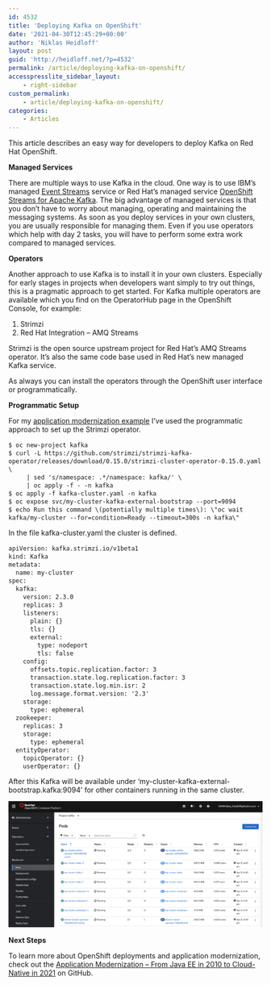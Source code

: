 ```yaml
---
id: 4532
title: 'Deploying Kafka on OpenShift'
date: '2021-04-30T12:45:29+00:00'
author: 'Niklas Heidloff'
layout: post
guid: 'http://heidloff.net/?p=4532'
permalink: /article/deploying-kafka-on-openshift/
accesspresslite_sidebar_layout:
    - right-sidebar
custom_permalink:
    - article/deploying-kafka-on-openshift/
categories:
    - Articles
---
```


This article describes an easy way for developers to deploy Kafka on Red Hat OpenShift.

**Managed Services**

There are multiple ways to use Kafka in the cloud. One way is to use IBM’s managed [Event Streams](https://cloud.ibm.com/catalog/services/event-streams) service or Red Hat’s managed service [OpenShift Streams for Apache Kafka](https://www.redhat.com/en/blog/introducing-red-hat-openshift-streams-apache-kafka). The big advantage of managed services is that you don’t have to worry about managing, operating and maintaining the messaging systems. As soon as you deploy services in your own clusters, you are usually responsible for managing them. Even if you use operators which help with day 2 tasks, you will have to perform some extra work compared to managed services.

**Operators**

Another approach to use Kafka is to install it in your own clusters. Especially for early stages in projects when developers want simply to try out things, this is a pragmatic approach to get started. For Kafka multiple operators are available which you find on the OperatorHub page in the OpenShift Console, for example:

1. Strimzi
2. Red Hat Integration – AMQ Streams

Strimzi is the open source upstream project for Red Hat’s AMQ Streams operator. It’s also the same code base used in Red Hat’s new managed Kafka service.

As always you can install the operators through the OpenShift user interface or programmatically.

**Programmatic Setup**

For my [application modernization example](https://github.com/IBM/application-modernization-javaee-quarkus) I’ve used the programmatic approach to set up the Strimzi operator.

```
$ oc new-project kafka
$ curl -L https://github.com/strimzi/strimzi-kafka-operator/releases/download/0.15.0/strimzi-cluster-operator-0.15.0.yaml \
     | sed 's/namespace: .*/namespace: kafka/' \
     | oc apply -f - -n kafka 
$ oc apply -f kafka-cluster.yaml -n kafka 
$ oc expose svc/my-cluster-kafka-external-bootstrap --port=9094
$ echo Run this command \(potentially multiple times\): \"oc wait kafka/my-cluster --for=condition=Ready --timeout=300s -n kafka\"
```

In the file kafka-cluster.yaml the cluster is defined.

```
apiVersion: kafka.strimzi.io/v1beta1
kind: Kafka
metadata:
  name: my-cluster
spec:
  kafka:
    version: 2.3.0
    replicas: 3
    listeners:
      plain: {}
      tls: {}
      external:
        type: nodeport
        tls: false
    config:
      offsets.topic.replication.factor: 3
      transaction.state.log.replication.factor: 3
      transaction.state.log.min.isr: 2
      log.message.format.version: '2.3'
    storage:
      type: ephemeral
  zookeeper:
    replicas: 3
    storage:
      type: ephemeral
  entityOperator:
    topicOperator: {}
    userOperator: {}
```

After this Kafka will be available under ‘my-cluster-kafka-external-bootstrap.kafka:9094’ for other containers running in the same cluster.

![image](/assets/img/2021/04/kafka-setup-openshift.png)

**Next Steps**

To learn more about OpenShift deployments and application modernization, check out the [Application Modernization – From Java EE in 2010 to Cloud-Native in 2021](https://github.com/IBM/application-modernization-javaee-quarkus) on GitHub.